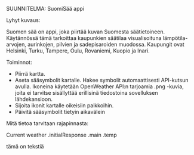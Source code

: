 SUUNNITELMA: SuomiSää appi

Lyhyt kuvaus:

Suomen sää on appi, joka piirtää kuvan Suomesta säätietoineen. Käytännössä tämä tarkoittaa kaupunkien säätilaa visualisoituna lämpötila-arvojen, aurinkojen, pilvien ja sadepisaroiden muodossa. Kaupungit ovat Helsinki, Turku, Tampere, Oulu, Rovaniemi, Kuopio ja Inari.

Toiminnot:

* Piirrä kartta.
* Aseta sääsymbolit kartalle. Hakee symbolit automaattisesti API-kutsun avulla. Ikoneina käytetään OpenWeather API:n tarjoamia .png -kuvia, joita ei tarvitse sisällyttää erillisinä tiedostoina sovelluksen lähdekansioon.
* Sijoita ikonit kartalle oikeisiin paikkoihin.
* Päivitä sääsymbolit tietyin aikavälein

Mitä tietoa tarvitaan rajapinnasta:

  Current weather
  .initialResponse
  .main
    .temp

tämä on tekstiä